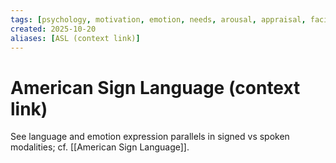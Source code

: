 ```yaml
---
tags: [psychology, motivation, emotion, needs, arousal, appraisal, facial-expression, amygdala]
created: 2025-10-20
aliases: [ASL (context link)]
---
```

# American Sign Language (context link)

See language and emotion expression parallels in signed vs spoken modalities; cf. [[American Sign Language]].
